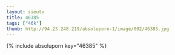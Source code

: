 ```yaml
--- 
layout: sieutv
title: 46385
tags: ["46k"]
thumb: http://94.23.248.219/absoluporn-1/image/002/46385.jpg
---
```

{% include absoluporn key="46385" %} 
